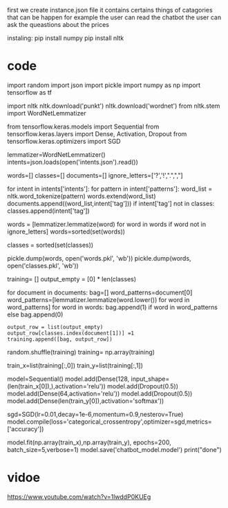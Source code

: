 first we create instance.json file it contains certains things of catagories that can be happen for example the user can read the chatbot the user can ask the queastions about the prices  

instaling:
pip install numpy
pip install nltk






# code
import random
import json
import pickle
import numpy as np
import tensorflow as tf


import nltk
nltk.download('punkt')
nltk.download('wordnet')
from nltk.stem import WordNetLemmatizer

from tensorflow.keras.models import Sequential
from tensorflow.keras.layers import Dense, Activation, Dropout
from tensorflow.keras.optimizers import SGD

lemmatizer=WordNetLemmatizer()
intents=json.loads(open('intents.json').read())

words=[]
classes=[]
documents=[]
ignore_letters=['?','!',".",","]

for intent in intents['intents']:
    for pattern in intent['patterns']:
        word_list = nltk.word_tokenize(pattern)
        words.extend(word_list)
        documents.append((word_list,intent['tag']))
        if intent['tag'] not in classes:
            classes.append(intent['tag'])


words = [lemmatizer.lemmatize(word) for word in words if word not in ignore_letters]
words=sorted(set(words))

classes = sorted(set(classes))

pickle.dump(words, open('words.pkl', 'wb'))
pickle.dump(words, open('classes.pkl', 'wb'))

training= []
output_empty = [0] * len(classes)

for document in documents:
    bag=[]
    word_patterns=document[0]
    word_patterns=[lemmatizer.lemmatize(word.lower()) for word in word_patterns]
    for word in words:
        bag.append(1) if word in word_patterns else bag.append(0)

    output_row = list(output_empty)
    output_row[classes.index(document[1])] =1
    training.append([bag, output_row])

random.shuffle(training)
training= np.array(training)

train_x=list(training[:,0])
train_y=list(training[:,1])

model=Sequential()
model.add(Dense(128, input_shape=(len(train_x[0]),),activation='relu'))
model.add(Dropout(0.5))
model.add(Dense(64,activation='relu'))
model.add(Dropout(0.5))
model.add(Dense(len(train_y[0]),activation='softmax'))

sgd=SGD(lr=0.01,decay=1e-6,momentum=0.9,nesterov=True)
model.compile(loss='categorical_crossentropy',optimizer=sgd,metrics=['accuracy'])

model.fit(np.array(train_x),np.array(train_y), epochs=200, batch_size=5,verbose=1)
model.save('chatbot_model.model')
print("done")

# vidoe

https://www.youtube.com/watch?v=1lwddP0KUEg
